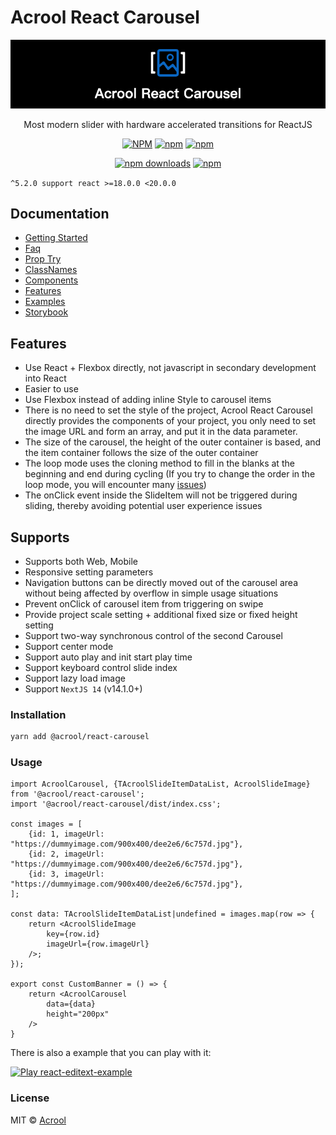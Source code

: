 # Acrool React Carousel


<a href="https://acrool-react-carousel.pages.dev/" title="Acrool React Carousel - Most modern slider with hardware accelerated transitions for ReactJS">
    <img src="https://raw.githubusercontent.com/acrool/acrool-react-carousel/main/example/public/og.png" alt="Acrool React Carousel Logo"/>
</a>

<p align="center">
    Most modern slider with hardware accelerated transitions for ReactJS
</p>

<div align="center">

[![NPM](https://img.shields.io/npm/v/@acrool/react-carousel.svg?style=for-the-badge)](https://www.npmjs.com/package/@acrool/react-carousel)
[![npm](https://img.shields.io/bundlejs/size/@acrool/react-carousel?style=for-the-badge)](https://github.com/acrool/react-carousel/blob/main/LICENSE)
[![npm](https://img.shields.io/npm/l/@acrool/react-carousel?style=for-the-badge)](https://github.com/acrool/acrool-react-carousel/blob/main/LICENSE)

[![npm downloads](https://img.shields.io/npm/dm/@acrool/react-carousel.svg?style=for-the-badge)](https://www.npmjs.com/package/@acrool/react-carousel)
[![npm](https://img.shields.io/npm/dt/@acrool/react-carousel.svg?style=for-the-badge)](https://www.npmjs.com/package/@acrool/react-carousel)

</div>

`^5.2.0 support react >=18.0.0 <20.0.0`


## Documentation

- [Getting Started](https://acrool-react-carousel.pages.dev/docs/getting-started)
- [Faq](https://acrool-react-carousel.pages.dev/docs/category/faqs)
- [Prop Try](https://acrool-react-carousel.pages.dev/docs/props-try)
- [ClassNames](https://acrool-react-carousel.pages.dev/docs/class-names)
- [Components](https://acrool-react-carousel.pages.dev/docs/category/components)
- [Features](https://acrool-react-carousel.pages.dev/docs/category/feature)
- [Examples](https://acrool-react-carousel.pages.dev/docs/category/examples)
- [Storybook](https://acrool-react-carousel-storybook.pages.dev)


## Features

- Use React + Flexbox directly, not javascript in secondary development into React
- Easier to use
- Use Flexbox instead of adding inline Style to carousel items
- There is no need to set the style of the project, Acrool React Carousel directly provides the components of your project, you only need to set the image URL and form an array, and put it in the data parameter.
- The size of the carousel, the height of the outer container is based, and the item container follows the size of the outer container
- The loop mode uses the cloning method to fill in the blanks at the beginning and end during cycling (If you try to change the order in the loop mode, you will encounter many [issues](https://acrool-react-carousel.pages.dev/blog/Swiper%20carousel%20loop))
- The onClick event inside the SlideItem will not be triggered during sliding, thereby avoiding potential user experience issues

## Supports

- Supports both Web, Mobile
- Responsive setting parameters
- Navigation buttons can be directly moved out of the carousel area without being affected by overflow in simple usage situations
- Prevent onClick of carousel item from triggering on swipe
- Provide project scale setting + additional fixed size or fixed height setting
- Support two-way synchronous control of the second Carousel
- Support center mode
- Support auto play and init start play time
- Support keyboard control slide index
- Support lazy load image
- Support `NextJS 14` (v14.1.0+)



### Installation

```bash
yarn add @acrool/react-carousel
```

### Usage

```tsx
import AcroolCarousel, {TAcroolSlideItemDataList, AcroolSlideImage} from '@acrool/react-carousel';
import '@acrool/react-carousel/dist/index.css';

const images = [
    {id: 1, imageUrl: "https://dummyimage.com/900x400/dee2e6/6c757d.jpg"},
    {id: 2, imageUrl: "https://dummyimage.com/900x400/dee2e6/6c757d.jpg"},
    {id: 3, imageUrl: "https://dummyimage.com/900x400/dee2e6/6c757d.jpg"},
];
    
const data: TAcroolSlideItemDataList|undefined = images.map(row => {
    return <AcroolSlideImage
        key={row.id}
        imageUrl={row.imageUrl}
    />;
});

export const CustomBanner = () => {
    return <AcroolCarousel 
        data={data}
        height="200px"
    />
}
```



There is also a example that you can play with it:

[![Play react-editext-example](https://raw.githubusercontent.com/imagine10255/acrool-react-carousel/main/play-in-example-button.svg)](https://acrool-react-carousel-storybook.pages.dev)


### License

MIT © [Acrool](https://github.com/acrool)
